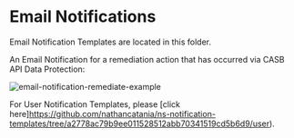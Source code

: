 # Email Notifications
Email Notification Templates are located in this folder.

An Email Notification for a remediation action that has occurred via CASB API Data Protection:

![email-notification-remediate-example](https://i.imgur.com/5PHIY3b.png)

For User Notification Templates, please [click here]https://github.com/nathancatania/ns-notification-templates/tree/a2778ac79b9ee011528512abb70341519cd5b6d9/user).
